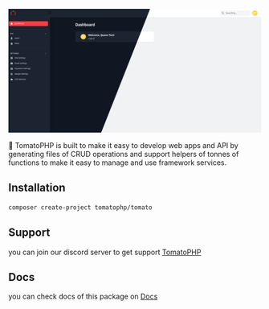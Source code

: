 ![Screenshot](https://github.com/tomatophp/tomato/blob/master/art/cover.png)

🍅 TomatoPHP is built to make it easy to develop web apps and API by generating files of CRUD operations and support helpers of tonnes of functions to make it easy to manage and use framework services.

## Installation

```bash
composer create-project tomatophp/tomato
```

## Support

you can join our discord server to get support [TomatoPHP](https://discord.com/invite/VZc8nBJ3ZU)

## Docs

you can check docs of this package on [Docs](https://docs.tomatophp.com)

